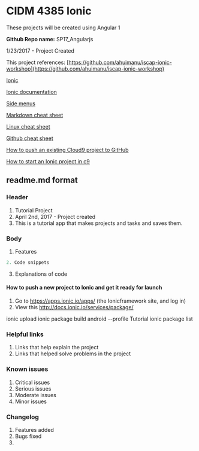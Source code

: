 # CIDM 4385 Ionic
  These projects will be created using Angular 1

**Github Repo name:** SP17_Angularjs

1/23/2017 - Project Created

This project references: [https://github.com/ahuimanu/iscap-ionic-workshop](https://github.com/ahuimanu/iscap-ionic-workshop)

[Ionic](https://ionicframework.com/)

[Ionic documentation](https://ionicframework.com/docs/v1/)

[Side menus](http://ionicframework.com/docs/api/directive/ionSideMenus/)

[Markdown cheat sheet](https://github.com/adam-p/markdown-here/wiki/Markdown-Cheatsheet)

[Linux cheat sheet](https://files.fosswire.com/2007/08/fwunixref.pdf)

[Github cheat sheet](https://www.git-tower.com/blog/git-cheat-sheet/)

[How to push an existing Cloud9 project to GitHub](http://lepidllama.net/blog/how-to-push-an-existing-cloud9-project-to-github/)

[How to start an Ionic project in c9](https://github.com/ahuimanu/cidm4385-2016sp-ionic-basics)

## readme.md format

### Header
1. Tutorial Project
2. April 2nd, 2017 - Project created
3. This is a tutorial app that makes projects and tasks and saves them.

### Body
1. Features
```javascript
2. Code snippets
```
3. Explanations of code

#### How to push a new project to Ionic and get it ready for launch
1. Go to https://apps.ionic.io/apps/ (the Ionicframework site, and log in)
2. View this http://docs.ionic.io/services/package/

ionic upload
ionic package build android --profile Tutorial
ionic package list

### Helpful links
1. Links that help explain the project
2. Links that helped solve problems in the project

### Known issues
1. Critical issues
2. Serious issues
3. Moderate issues
4. Minor issues

### Changelog
1. Features added
2. Bugs fixed
3. 